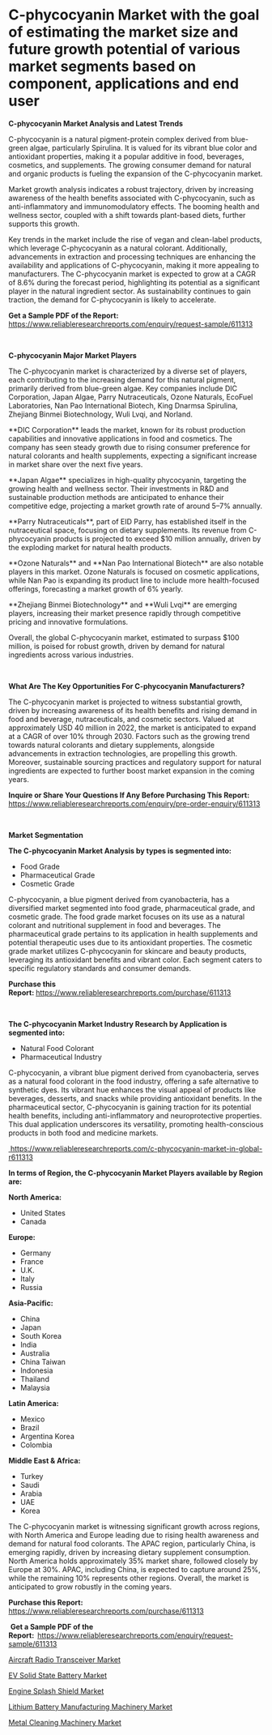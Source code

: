 <p><h1>C-phycocyanin Market with the goal of estimating the market size and future growth potential of various market segments based on component, applications and end user</h1></p><p><strong>C-phycocyanin Market Analysis and Latest Trends</strong></p>
<p><p>C-phycocyanin is a natural pigment-protein complex derived from blue-green algae, particularly Spirulina. It is valued for its vibrant blue color and antioxidant properties, making it a popular additive in food, beverages, cosmetics, and supplements. The growing consumer demand for natural and organic products is fueling the expansion of the C-phycocyanin market.</p><p>Market growth analysis indicates a robust trajectory, driven by increasing awareness of the health benefits associated with C-phycocyanin, such as anti-inflammatory and immunomodulatory effects. The booming health and wellness sector, coupled with a shift towards plant-based diets, further supports this growth. </p><p>Key trends in the market include the rise of vegan and clean-label products, which leverage C-phycocyanin as a natural colorant. Additionally, advancements in extraction and processing techniques are enhancing the availability and applications of C-phycocyanin, making it more appealing to manufacturers. The C-phycocyanin market is expected to grow at a CAGR of 8.6% during the forecast period, highlighting its potential as a significant player in the natural ingredient sector. As sustainability continues to gain traction, the demand for C-phycocyanin is likely to accelerate.</p></p>
<p><strong>Get a Sample PDF of the Report:&nbsp;</strong> <a href="https://www.reliableresearchreports.com/enquiry/request-sample/611313?utm_campaign=8&utm_medium=2&utm_source=Github&utm_content=ia&utm_term=10122024&utm_id=c-phycocyanin">https://www.reliableresearchreports.com/enquiry/request-sample/611313</a></p>
<p>&nbsp;</p>
<p><strong>C-phycocyanin Major Market Players</strong></p>
<p><p>The C-phycocyanin market is characterized by a diverse set of players, each contributing to the increasing demand for this natural pigment, primarily derived from blue-green algae. Key companies include DIC Corporation, Japan Algae, Parry Nutraceuticals, Ozone Naturals, EcoFuel Laboratories, Nan Pao International Biotech, King Dnarmsa Spirulina, Zhejiang Binmei Biotechnology, Wuli Lvqi, and Norland.</p><p>**DIC Corporation** leads the market, known for its robust production capabilities and innovative applications in food and cosmetics. The company has seen steady growth due to rising consumer preference for natural colorants and health supplements, expecting a significant increase in market share over the next five years.</p><p>**Japan Algae** specializes in high-quality phycocyanin, targeting the growing health and wellness sector. Their investments in R&D and sustainable production methods are anticipated to enhance their competitive edge, projecting a market growth rate of around 5–7% annually.</p><p>**Parry Nutraceuticals**, part of EID Parry, has established itself in the nutraceutical space, focusing on dietary supplements. Its revenue from C-phycocyanin products is projected to exceed $10 million annually, driven by the exploding market for natural health products.</p><p>**Ozone Naturals** and **Nan Pao International Biotech** are also notable players in this market. Ozone Naturals is focused on cosmetic applications, while Nan Pao is expanding its product line to include more health-focused offerings, forecasting a market growth of 6% yearly.</p><p>**Zhejiang Binmei Biotechnology** and **Wuli Lvqi** are emerging players, increasing their market presence rapidly through competitive pricing and innovative formulations.</p><p>Overall, the global C-phycocyanin market, estimated to surpass $100 million, is poised for robust growth, driven by demand for natural ingredients across various industries.</p></p>
<p>&nbsp;</p>
<p><strong>What Are The Key Opportunities For C-phycocyanin Manufacturers?</strong></p>
<p><p>The C-phycocyanin market is projected to witness substantial growth, driven by increasing awareness of its health benefits and rising demand in food and beverage, nutraceuticals, and cosmetic sectors. Valued at approximately USD 40 million in 2022, the market is anticipated to expand at a CAGR of over 10% through 2030. Factors such as the growing trend towards natural colorants and dietary supplements, alongside advancements in extraction technologies, are propelling this growth. Moreover, sustainable sourcing practices and regulatory support for natural ingredients are expected to further boost market expansion in the coming years.</p></p>
<p><strong>Inquire or Share Your Questions If Any Before Purchasing This Report:</strong> <a href="https://www.reliableresearchreports.com/enquiry/pre-order-enquiry/611313?utm_campaign=8&utm_medium=2&utm_source=Github&utm_content=ia&utm_term=10122024&utm_id=c-phycocyanin">https://www.reliableresearchreports.com/enquiry/pre-order-enquiry/611313</a></p>
<p>&nbsp;</p>
<p><strong>Market Segmentation</strong></p>
<p><strong>The C-phycocyanin Market Analysis by types is segmented into:</strong></p>
<p><ul><li>Food Grade</li><li>Pharmaceutical Grade</li><li>Cosmetic Grade</li></ul></p>
<p><p>C-phycocyanin, a blue pigment derived from cyanobacteria, has a diversified market segmented into food grade, pharmaceutical grade, and cosmetic grade. The food grade market focuses on its use as a natural colorant and nutritional supplement in food and beverages. The pharmaceutical grade pertains to its application in health supplements and potential therapeutic uses due to its antioxidant properties. The cosmetic grade market utilizes C-phycocyanin for skincare and beauty products, leveraging its antioxidant benefits and vibrant color. Each segment caters to specific regulatory standards and consumer demands.</p></p>
<p><strong>Purchase this Report:&nbsp;</strong><a href="https://www.reliableresearchreports.com/purchase/611313?utm_campaign=8&utm_medium=2&utm_source=Github&utm_content=ia&utm_term=10122024&utm_id=c-phycocyanin">https://www.reliableresearchreports.com/purchase/611313</a></p>
<p>&nbsp;</p>
<p><strong>The C-phycocyanin Market Industry Research by Application is segmented into:</strong></p>
<p><ul><li>Natural Food Colorant</li><li>Pharmaceutical Industry</li></ul></p>
<p><p>C-phycocyanin, a vibrant blue pigment derived from cyanobacteria, serves as a natural food colorant in the food industry, offering a safe alternative to synthetic dyes. Its vibrant hue enhances the visual appeal of products like beverages, desserts, and snacks while providing antioxidant benefits. In the pharmaceutical sector, C-phycocyanin is gaining traction for its potential health benefits, including anti-inflammatory and neuroprotective properties. This dual application underscores its versatility, promoting health-conscious products in both food and medicine markets.</p></p>
<p><a href="https://www.reliableresearchreports.com/c-phycocyanin-market-in-global-r611313?utm_campaign=8&utm_medium=2&utm_source=Github&utm_content=ia&utm_term=10122024&utm_id=c-phycocyanin">&nbsp;https://www.reliableresearchreports.com/c-phycocyanin-market-in-global-r611313</a></p>
<p><strong>In terms of Region, the C-phycocyanin Market Players available by Region are:</strong></p>
<p>
    <p> <strong> North America: </strong>
        <ul>
            <li>United States</li>
            <li>Canada</li>
        </ul>
        </p> 
    <p> <strong> Europe: </strong>
        <ul>
            <li>Germany</li>
            <li>France</li>
            <li>U.K.</li>
            <li>Italy</li>
            <li>Russia</li>
        </ul>
        </p> 
    <p> <strong> Asia-Pacific: </strong>
        <ul>
            <li>China</li>
            <li>Japan</li>
            <li>South Korea</li>
            <li>India</li>
            <li>Australia</li>
            <li>China Taiwan</li>
            <li>Indonesia</li>
            <li>Thailand</li>
            <li>Malaysia</li>
        </ul>
        </p> 
    <p> <strong> Latin America: </strong>
        <ul>
            <li>Mexico</li>
            <li>Brazil</li>
            <li>Argentina Korea</li>
            <li>Colombia</li>
        </ul>
        </p> 
    <p> <strong> Middle East & Africa: </strong>
        <ul>
            <li>Turkey</li>
            <li>Saudi</li>
            <li>Arabia</li>
            <li>UAE</li>
            <li>Korea</li>
        </ul>
    </p>
    </p>
<p><p>The C-phycocyanin market is witnessing significant growth across regions, with North America and Europe leading due to rising health awareness and demand for natural food colorants. The APAC region, particularly China, is emerging rapidly, driven by increasing dietary supplement consumption. North America holds approximately 35% market share, followed closely by Europe at 30%. APAC, including China, is expected to capture around 25%, while the remaining 10% represents other regions. Overall, the market is anticipated to grow robustly in the coming years.</p></p>
<p><strong>Purchase this Report: </strong><a href="https://www.reliableresearchreports.com/purchase/611313?utm_campaign=8&utm_medium=2&utm_source=Github&utm_content=ia&utm_term=10122024&utm_id=c-phycocyanin">https://www.reliableresearchreports.com/purchase/611313</a></p>
<p>&nbsp;<strong>Get a Sample PDF of the Report:&nbsp;&nbsp;</strong><a href="https://www.reliableresearchreports.com/enquiry/request-sample/611313?utm_campaign=8&utm_medium=2&utm_source=Github&utm_content=ia&utm_term=10122024&utm_id=c-phycocyanin">https://www.reliableresearchreports.com/enquiry/request-sample/611313</a></p>
<p><strong></strong></p>
<p><p><a href="https://www.linkedin.com/pulse/aircraft-radio-transceiver-market-assessment-predictive-qjx5f?utm_campaign=8&utm_medium=2&utm_source=Github&utm_content=ia&utm_term=10122024&utm_id=c-phycocyanin">Aircraft Radio Transceiver Market</a></p><p><a href="https://www.linkedin.com/pulse/ev-solid-state-battery-market-velocity-101-cagr-trajectory-orxsf?utm_campaign=8&utm_medium=2&utm_source=Github&utm_content=ia&utm_term=10122024&utm_id=c-phycocyanin">EV Solid State Battery Market</a></p><p><a href="https://www.linkedin.com/pulse/annual-growth-engine-splash-shield-market-6-cagr-revenue-trends-ycxif?utm_campaign=8&utm_medium=2&utm_source=Github&utm_content=ia&utm_term=10122024&utm_id=c-phycocyanin">Engine Splash Shield Market</a></p><p><a href="https://github.com/wileonie19657/Market-Research-Report-List-1/blob/main/lithium-battery-manufacturing-machinery-market.md?utm_campaign=8&utm_medium=2&utm_source=Github&utm_content=ia&utm_term=10122024&utm_id=c-phycocyanin">Lithium Battery Manufacturing Machinery Market</a></p><p><a href="https://github.com/AfsanaMia652/Market-Research-Report-List-1/blob/main/metal-cleaning-machinery-market.md?utm_campaign=8&utm_medium=2&utm_source=Github&utm_content=ia&utm_term=10122024&utm_id=c-phycocyanin">Metal Cleaning Machinery Market</a></p></p>